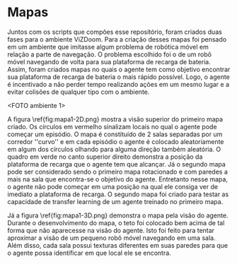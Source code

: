 # Mapas

Juntos com os scripts que compões esse repositório, foram criados duas fases para o ambiente ViZDoom. Para a criação desses 
mapas foi pensado em um ambiente que imitasse algum problema de robótica móvel em relação a parte de navegação. O problema 
escolhido foi o de um robô móvel navegando de volta para sua plataforma de recarga de bateria. Assim, foram criados mapas
no quais o agente tem como objetivo encontrar sua plataforma de recarga de bateria o mais rápido possível. Logo, o agente é 
incentivado a não perder tempo realizando ações em um mesmo lugar e a evitar colisões de qualquer tipo com o ambiente. 


<FOTO ambiente 1>

A figura \ref{fig:mapa1-2D.png} mostra a visão superior do primeiro mapa criado. Os círculos em vermelho sinalizam locais no
qual o agente pode começar um episódio. O mapa é constituído de 2 salas separadas por um corredor ''curvo'' e em cada episódio
o agente é colocado aleatoriamente em algum dos círculos olhando para alguma direção também aleatória. O quadro em verde no
canto superior direito demonstra a posição da plataforma de recarga que o agente tem que alcançar. Já o segundo mapa pode ser considerado sendo o primeiro mapa rotacionado e com paredes a mais na sala que encontra-se o objetivo do agente. Entretanto nesse mapa, o agente não pode começar em uma posição na qual ele consiga ver de imediato a plataforma de recarga. O segundo mapa foi criado para testar as capacidade de transfer learning de um agente treinado no primeiro mapa.

Já a figura 
\ref{fig:mapa1-3D.png} demonstra o mapa pela visão do agente. Durante o desenvolvimento do mapa, 
o teto foi colocado bem acima de tal forma que não aparecesse na visão do agente. Isto foi feito para tentar aproximar a 
visão de um pequeno robô móvel navegando em uma sala. Além disso, cada sala possui texturas diferentes em suas 
paredes para que o agente possa identificar em que local ele se encontra.


